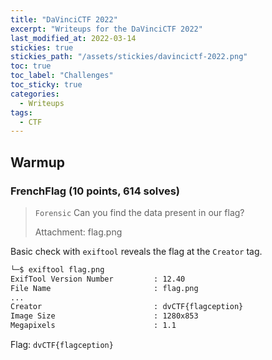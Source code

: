 ```yaml
---
title: "DaVinciCTF 2022"
excerpt: "Writeups for the DaVinciCTF 2022"
last_modified_at: 2022-03-14
stickies: true
stickies_path: "/assets/stickies/davincictf-2022.png"
toc: true
toc_label: "Challenges"
toc_sticky: true
categories:
  - Writeups
tags:
  - CTF
---
```


## Warmup
### FrenchFlag (10 points, 614 solves)
> `Forensic`
> Can you find the data present in our flag?
> 
> Attachment: flag.png
>

Basic check with `exiftool` reveals the flag at the `Creator` tag.

```bash
└─$ exiftool flag.png
ExifTool Version Number         : 12.40
File Name                       : flag.png
...
Creator                         : dvCTF{flagception}
Image Size                      : 1280x853
Megapixels                      : 1.1
```

Flag: `dvCTF{flagception}`

<br>


